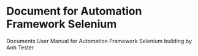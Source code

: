 # Document for Automation Framework Selenium
Documents User Manual for Automation Framework Selenium building by Anh Tester
